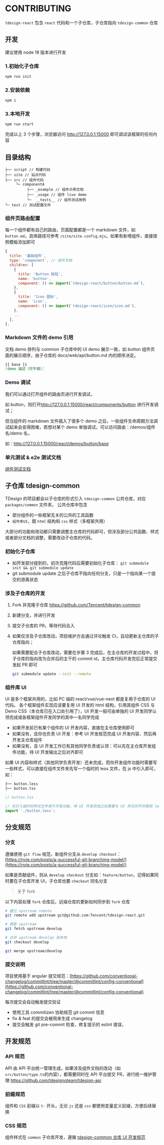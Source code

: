 # CONTRIBUTING

`tdesign-react` 包含 `react` 代码和一个子仓库，子仓库指向 `tdesign-common` 仓库

## 开发

建议使用 node 18 版本进行开发

### 1.初始化子仓库

```bash
npm run init
```

### 2.安装依赖

```bash
npm i
```

### 3.本地开发

```bash
npm run start
```

完成以上 3 个步骤，浏览器访问 <http://127.0.0.1:15000> 即可调试该框架的任何内容

## 目录结构

```text
├── script // 构建代码
├── site // 站点代码
├── src // 组件代码
     └─ componentA
          ├── _example // 组件示例文档
          ├── _usage // 组件 live demo
          └─  __tests__ // 组件测试用例
└─ test // 测试配置文件
```

### 组件页路由配置

每一个组件都有自己的路由，页面配置都是一个 markdown 文件，如`button.md`，具体路径可参考 `/site/site.config.mjs`。如果有新增组件，直接按照模板添加即可

```js
{
  title: '基础组件',
  type: 'component', // 组件文档
  children: [
    {
      title: 'Button 按钮',
      name: 'button',
      component: () => import(`tdesign-react/button/button.md`),
    },
    {
      title: 'Icon 图标',
      name: 'icon',
      component: () => import(`tdesign-react/icon/icon.md`),
    },
    ...
  ],
},
```

### Markdown 文件的 demo 引用

文档 demo 排列与 common 子仓库中的 UI demo 展示一致，如 button 组件页面的展示顺序，由子仓库的 docs/web/api/button.md 内的顺序决定。

```markdown
{{ base }}
[demo 描述（可不填）]
```

### Demo 调试

我们可以通过打开组件的路由页进行开发调试，

如 button，则打开<http://127.0.0.1:15000/react/components/button> 进行开发调试；

但当组件的 markdown 文件插入了很多个 demo 之后，一些组件生命周期方法调试起来会变得困难，若想对某个 demo 单独调试，可以访问路由：/demos/组件名/demo 名，

如：<http://127.0.0.1:15000/react/demos/button/base>

### 单元测试 & e2e 测试文档

[组件测试文档](./test/README.md)

## 子仓库 tdesign-common

TDesign 的项目都会以子仓库的形式引入 `tdesign-common` 公共仓库，对应 `packages/common` 文件夹，
公共仓库中包含

- 部分组件的一些框架无关的公共的工具函数
- `组件库UI`，既 `html` 结构和 `css` 样式（多框架共用）

大部分的功能和改动都只需要调整主仓库的代码即可，但涉及部分公共函数、样式或者部分文档的调整，需要改动子仓库的代码。

### 初始化子仓库

- 如开发部分提到的，初次克隆代码后需要初始化子仓库： `git submodule init && git submodule update`
- git submodule update 之后子仓库不指向任何分支，只是一个指向某一个提交的游离状态

### 涉及子仓库的开发

1. Fork 并克隆子仓库 https://github.com/Tencent/tdesign-common
2. 新建分支，并进行开发
3. 提交子仓库的 PR，等待代码合入
4. 如果仅涉及子仓库改动，项目维护方会通过评论触发 CI，自动更新主仓库的子仓库指向；

   如果需要配合子仓库改动，需要在步骤 3 完成后，在主仓库的开发过程中，将子仓库的指向改为合并后的主干的 commit id，主仓库代码开发完后正常提交发起 PR 即可

   ```bash
   git submodule update --init --remote
   ```

### 组件库 UI

UI 是多个框架共用的，比如 PC 端的 react/vue/vue-next 都是复用子仓库的 UI 代码。
各个框架组件实现应该要复用 UI 开发的 html 结构，引用其组件 CSS 与 Demo CSS（本仓库已在入口处引用了），UI 开发一般可由单独的 UI 开发同学认领完成或各框架组件开发同学的其中一名同学完成

- 如果开发前已有某个组件的 UI 开发内容，直接在主仓库使用即可
- 如果没有，且你也负责 UI 开发：参考 UI 开发规范完成 UI 开发内容、然后再开发主仓库组件
- 如果没有，且 UI 开发工作已有其他同学负责或认领：可以先在主仓库开发组件功能，待 UI 开发输出之后对齐即可

如果 UI 内容和样式（其他同学负责开发）还未完成，而你开发组件功能时需要写一些样式，可以直接在组件文件夹先写一个临时的 less 文件，在 js 中引入即可，如：

```bash
├── button.less
├── button.tsx
```

```js
// button.tsx

// 先引入临时的样式文件用于开发功能，待 UI 开发完成之后需要与 UI 样式对齐并删除 less 文件
import './button.less';
```

## 分支规范

### 分支

遵循使用 `git flow` 规范，新组件分支从 `develop checkout`：[https://nvie.com/posts/a-successful-git-branching-model/](https://nvie.com/posts/a-successful-git-branching-model/)

如果是贡献组件，则从 `develop checkout` 分支如：`feature/button`，记得如果同时要在子仓库开发 UI，子仓库也要 `checkout` 同名分支

> 关于 fork

以下内容处理 `fork` 仓库后，远端仓库的更新如何同步到 `fork` 仓库

```bash
# 建立 upstream remote
git remote add upstream git@github.com:Tencent/tdesign-react.git

# 更新 upstream
git fetch upstream develop

# 合并 upstream develop 到本地
git checkout develop

git merge upstream/develop
```

### 提交说明

项目使用基于 angular 提交规范：[https://github.com/conventional-changelog/commitlint/tree/master/@commitlint/config-conventional](https://github.com/conventional-changelog/commitlint/tree/master/@commitlint/config-conventional)

每次提交会自动触发提交验证

- 使用工具 commitizen 协助规范 git commit 信息
- fix & feat 的提交会被用来生成 changelog
- 提交会触发 git pre-commit 检查，修复提示的 eslint 错误，

## 开发规范

### API 规范

API 由 API 平台统一管理生成，如果涉及组件文档的改动（如`src/button/type.ts`的内容），都需要同时在 API 平台提交 PR，进行统一维护管理 https://github.com/tdesignoteam/tdesign-api

### 前缀规范

组件和 `CSS` 前缀以 `t-` 开头，无论 `js` 还是 `css` 都使用变量定义前缀，方便后续替换

### CSS 规范

组件样式在 `common` 子仓库开发，遵循 [tdesign-common 仓库 UI 开发规范](https://github.com/Tencent/tdesign-common/blob/main/style/web/README.md)
